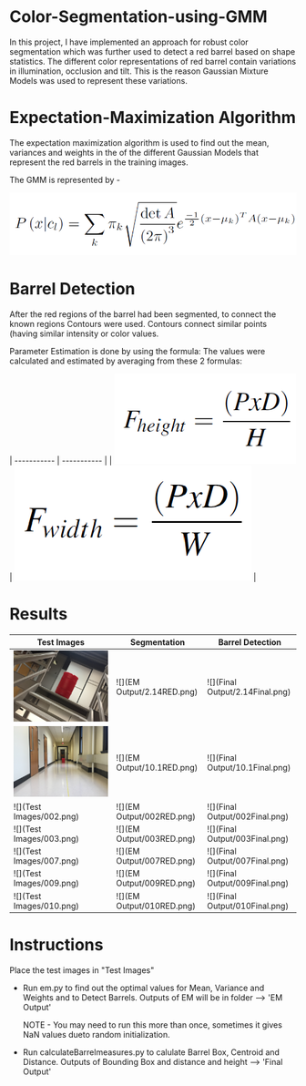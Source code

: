 Color-Segmentation-using-GMM
============================

In this project, I have implemented an approach for robust color segmentation which was further used to detect a red barrel based on shape statistics. The different color representations of red barrel contain variations in illumination, occlusion and tilt. This is the reason Gaussian Mixture Models was used to represent these variations.

# Expectation-Maximization Algorithm
The expectation maximization algorithm is used to find out the mean, variances and weights in the of the different Gaussian Models that represent the red barrels in the training images.

The GMM is represented by -

![](images/formula.png)

# Barrel Detection
After the red regions of the barrel had been segmented, to connect the known regions Contours were used. Contours connect similar points (having similar intensity or color values.

Parameter Estimation is done by using the formula: The values were calculated and estimated by averaging from these 2 formulas:

| ----------- | ----------- |
| ![](images/fov1.png) | ![](images/fov2.png) |

# Results

| Test Images | Segmentation | Barrel Detection |
| ----------- | ----------- | ----------- |
| ![](2018Proj1_train/2.14.png) | ![](EM Output/2.14RED.png) | ![](Final Output/2.14Final.png) 
| ![](2018Proj1_train/10.1.png) | ![](EM Output/10.1RED.png) | ![](Final Output/10.1Final.png) 
| ![](Test Images/002.png) | ![](EM Output/002RED.png) | ![](Final Output/002Final.png) 
| ![](Test Images/003.png) | ![](EM Output/003RED.png) | ![](Final Output/003Final.png)
| ![](Test Images/007.png) | ![](EM Output/007RED.png) | ![](Final Output/007Final.png)  
| ![](Test Images/009.png) | ![](EM Output/009RED.png) | ![](Final Output/009Final.png)
| ![](Test Images/010.png) | ![](EM Output/010RED.png) | ![](Final Output/010Final.png) 

# Instructions
Place the test images in "Test Images"

* Run em.py to find out the optimal values for Mean, Variance and Weights and to Detect Barrels. 
	Outputs of EM will be in folder --> 'EM Output' 

	NOTE - You may need to run this more than once, sometimes it gives NaN values dueto random initialization.

* Run calculateBarrelmeasures.py to calulate Barrel Box, Centroid and Distance. 
	Outputs of Bounding Box and distance and height --> 'Final Output'
